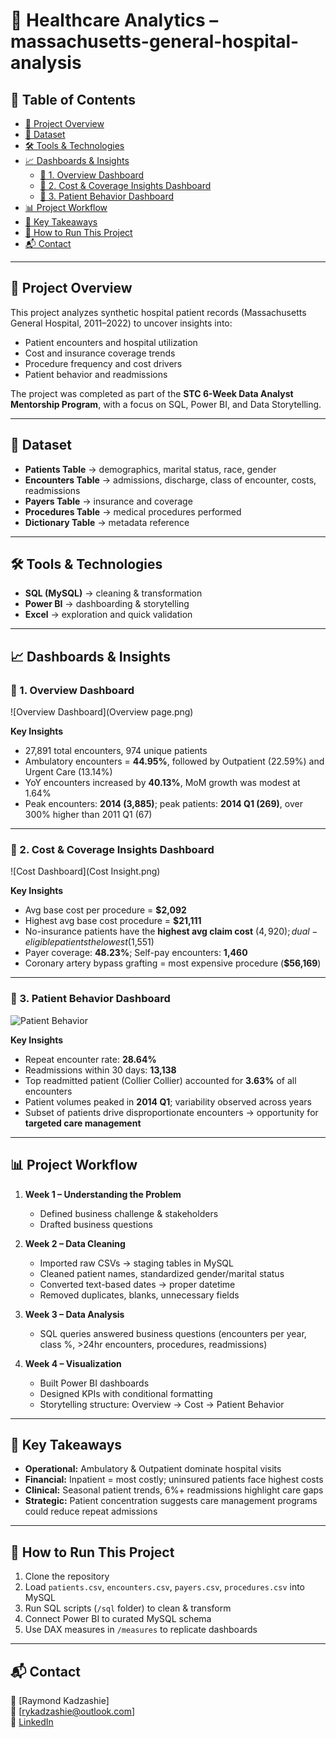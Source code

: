 # 🏥 Healthcare Analytics – massachusetts-general-hospital-analysis
 

## 📑 Table of Contents  
- [📌 Project Overview](#-project-overview)  
- [📂 Dataset](#-dataset)  
- [🛠 Tools & Technologies](#-tools--technologies)  
- [📈 Dashboards & Insights](#-dashboards--insights)  
  - [🔹 1. Overview Dashboard](#-1-overview-dashboard)  
  - [🔹 2. Cost & Coverage Insights Dashboard](#-2-cost--coverage-insights-dashboard)  
  - [🔹 3. Patient Behavior Dashboard](#-3-patient-behavior-dashboard)  
- [📊 Project Workflow](#-project-workflow)  
- [📌 Key Takeaways](#-key-takeaways)  
- [🚀 How to Run This Project](#-how-to-run-this-project)  
- [📬 Contact](#-contact)  

---

## 📌 Project Overview
This project analyzes synthetic hospital patient records (Massachusetts General Hospital, 2011–2022) to uncover insights into:  
- Patient encounters and hospital utilization  
- Cost and insurance coverage trends  
- Procedure frequency and cost drivers  
- Patient behavior and readmissions  

The project was completed as part of the **STC 6-Week Data Analyst Mentorship Program**, with a focus on SQL, Power BI, and Data Storytelling.  

---

## 📂 Dataset
- **Patients Table** → demographics, marital status, race, gender  
- **Encounters Table** → admissions, discharge, class of encounter, costs, readmissions  
- **Payers Table** → insurance and coverage  
- **Procedures Table** → medical procedures performed  
- **Dictionary Table** → metadata reference  

---

## 🛠 Tools & Technologies
- **SQL (MySQL)** → cleaning & transformation  
- **Power BI** → dashboarding & storytelling  
- **Excel** → exploration and quick validation  

---

## 📈 Dashboards & Insights

### 🔹 1. Overview Dashboard  
![Overview Dashboard](Overview page.png)  

**Key Insights**  
- 27,891 total encounters, 974 unique patients  
- Ambulatory encounters = **44.95%**, followed by Outpatient (22.59%) and Urgent Care (13.14%)  
- YoY encounters increased by **40.13%**, MoM growth was modest at 1.64%  
- Peak encounters: **2014 (3,885)**; peak patients: **2014 Q1 (269)**, over 300% higher than 2011 Q1 (67)  

---

### 🔹 2. Cost & Coverage Insights Dashboard  
![Cost Dashboard](Cost Insight.png)  

**Key Insights**  
- Avg base cost per procedure = **$2,092**  
- Highest avg base cost procedure = **$21,111**  
- No-insurance patients have the **highest avg claim cost** ($4,920); dual-eligible patients the lowest ($1,551)  
- Payer coverage: **48.23%**; Self-pay encounters: **1,460**  
- Coronary artery bypass grafting = most expensive procedure (**$56,169**)  

---

### 🔹 3. Patient Behavior Dashboard  
![Patient Behavior](patients_behavior.png)  

**Key Insights**  
- Repeat encounter rate: **28.64%**  
- Readmissions within 30 days: **13,138**  
- Top readmitted patient (Collier Collier) accounted for **3.63%** of all encounters  
- Patient volumes peaked in **2014 Q1**; variability observed across years  
- Subset of patients drive disproportionate encounters → opportunity for **targeted care management**  

---

## 📊 Project Workflow
1. **Week 1 – Understanding the Problem**  
   - Defined business challenge & stakeholders  
   - Drafted business questions  

2. **Week 2 – Data Cleaning**  
   - Imported raw CSVs → staging tables in MySQL  
   - Cleaned patient names, standardized gender/marital status  
   - Converted text-based dates → proper datetime  
   - Removed duplicates, blanks, unnecessary fields  

3. **Week 3 – Data Analysis**  
   - SQL queries answered business questions (encounters per year, class %, >24hr encounters, procedures, readmissions)  

4. **Week 4 – Visualization**  
   - Built Power BI dashboards  
   - Designed KPIs with conditional formatting  
   - Storytelling structure: Overview → Cost → Patient Behavior  

---

## 📌 Key Takeaways
- **Operational:** Ambulatory & Outpatient dominate hospital visits  
- **Financial:** Inpatient = most costly; uninsured patients face highest costs  
- **Clinical:** Seasonal patient trends, 6%+ readmissions highlight care gaps  
- **Strategic:** Patient concentration suggests care management programs could reduce repeat admissions  

---

## 🚀 How to Run This Project
1. Clone the repository  
2. Load `patients.csv`, `encounters.csv`, `payers.csv`, `procedures.csv` into MySQL  
3. Run SQL scripts (`/sql` folder) to clean & transform  
4. Connect Power BI to curated MySQL schema  
5. Use DAX measures in `/measures` to replicate dashboards  

---

## 📬 Contact
👤 [Raymond Kadzashie]  
📧 [rykadzashie@outlook.com]  
💼 [LinkedIn](https://www.linkedin.com/in/raymond-kadzashie/) 
